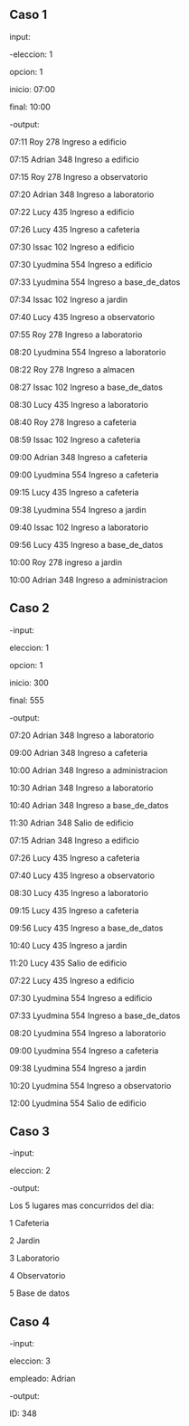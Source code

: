 Caso 1
----

input:

-eleccion: 1

opcion: 1

inicio: 07:00

final: 10:00

-output:

07:11 Roy 278 Ingreso a edificio

07:15 Adrian 348 Ingreso a edificio

07:15 Roy 278 Ingreso a observatorio

07:20 Adrian 348 Ingreso a laboratorio

07:22 Lucy 435 Ingreso a edificio

07:26 Lucy 435 Ingreso a cafeteria

07:30 Issac 102 Ingreso a edificio

07:30 Lyudmina 554 Ingreso a edificio

07:33 Lyudmina 554 Ingreso a base_de_datos

07:34 Issac 102 Ingreso a jardin

07:40 Lucy 435 Ingreso a observatorio

07:55 Roy 278 Ingreso a laboratorio

08:20 Lyudmina 554 Ingreso a laboratorio

08:22 Roy 278 Ingreso a almacen

08:27 Issac 102 Ingreso a base_de_datos

08:30 Lucy 435 Ingreso a laboratorio

08:40 Roy 278 Ingreso a cafeteria

08:59 Issac 102 Ingreso a cafeteria

09:00 Adrian 348 Ingreso a cafeteria

09:00 Lyudmina 554 Ingreso a cafeteria

09:15 Lucy 435 Ingreso a cafeteria

09:38 Lyudmina 554 Ingreso a jardin

09:40 Issac 102 Ingreso a laboratorio

09:56 Lucy 435 Ingreso a base_de_datos

10:00 Roy 278 ingreso a jardin

10:00 Adrian 348 Ingreso a administracion

Caso 2
----

-input:

eleccion: 1

opcion: 1

inicio: 300

final: 555

-output:

07:20 Adrian 348 Ingreso a laboratorio

09:00 Adrian 348 Ingreso a cafeteria

10:00 Adrian 348 Ingreso a administracion

10:30 Adrian 348 Ingreso a laboratorio

10:40 Adrian 348 Ingreso a base_de_datos

11:30 Adrian 348 Salio de edificio

07:15 Adrian 348 Ingreso a edificio

07:26 Lucy 435 Ingreso a cafeteria

07:40 Lucy 435 Ingreso a observatorio

08:30 Lucy 435 Ingreso a laboratorio

09:15 Lucy 435 Ingreso a cafeteria

09:56 Lucy 435 Ingreso a base_de_datos

10:40 Lucy 435 Ingreso a jardin

11:20 Lucy 435 Salio de edificio

07:22 Lucy 435 Ingreso a edificio

07:30 Lyudmina 554 Ingreso a edificio

07:33 Lyudmina 554 Ingreso a base_de_datos

08:20 Lyudmina 554 Ingreso a laboratorio

09:00 Lyudmina 554 Ingreso a cafeteria

09:38 Lyudmina 554 Ingreso a jardin

10:20 Lyudmina 554 Ingreso a observatorio

12:00 Lyudmina 554 Salio de edificio

Caso 3
----

-input:

eleccion: 2

-output:

Los 5 lugares mas concurridos del dia:

1 Cafeteria

2 Jardin

3 Laboratorio

4 Observatorio

5 Base de datos

Caso 4
----

-input: 

eleccion: 3

empleado: Adrian

-output:

ID: 348
